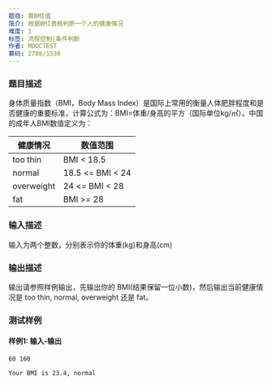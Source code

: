 ```yaml
---
题目: 算BMI值
简介: 根据BMI表格判断一个人的健康情况
难度: 1
标签: 流程控制|条件判断
作者: MOOCTEST
慕码: 2788/1536
---
```


### 题目描述

身体质量指数（BMI，Body Mass Index）是国际上常用的衡量人体肥胖程度和是否健康的重要标准，计算公式为：BMI=体重/身高的平方（国际单位kg/㎡）。中国的成年人BMI数值定义为：

| 健康情况   | 数值范围         |
| ---------- | ---------------- |
| too thin   | BMI < 18.5       |
| normal     | 18.5 <= BMI < 24 |
| overweight | 24 <= BMI < 28   |
| fat        | BMI >= 28        |

### 输入描述

输入为两个整数，分别表示你的体重(kg)和身高(cm)

### 输出描述

输出请参照样例输出，先输出你的 BMI(结果保留一位小数)，然后输出当前健康情况是 too thin, normal, overweight 还是 fat。

### 测试样例

#### 样例1: 输入-输出

```
60 160
```

```
Your BMI is 23.4, normal
```

